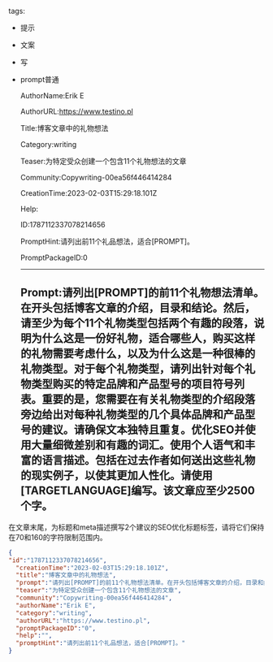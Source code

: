   tags: 
- 提示
- 文案
- 写
- prompt普通

  AuthorName:Erik E

  AuthorURL:https://www.testino.pl

  Title:博客文章中的礼物想法

  Category:writing

  Teaser:为特定受众创建一个包含11个礼物想法的文章

  Community:Copywriting-00ea56f446414284

  CreationTime:2023-02-03T15:29:18.101Z

  Help:

  ID:1787112337078214656

  PromptHint:请列出前11个礼品想法，适合[PROMPT]。

  PromptPackageID:0

  ---

  ## Prompt:请列出[PROMPT]的前11个礼物想法清单。在开头包括博客文章的介绍，目录和结论。然后，请至少为每个11个礼物类型包括两个有趣的段落，说明为什么这是一份好礼物，适合哪些人，购买这样的礼物需要考虑什么，以及为什么这是一种很棒的礼物类型。对于每个礼物类型，请列出针对每个礼物类型购买的特定品牌和产品型号的项目符号列表。重要的是，您需要在有关礼物类型的介绍段落旁边给出对每种礼物类型的几个具体品牌和产品型号的建议。请确保文本独特且重复。优化SEO并使用大量细微差别和有趣的词汇。使用个人语气和丰富的语言描述。包括在过去作者如何送出这些礼物的现实例子，以使其更加人性化。请使用[TARGETLANGUAGE]编写。该文章应至少2500个字。
在文章末尾，为标题和meta描述撰写2个建议的SEO优化标题标签，请将它们保持在70和160的字符限制范围内。

  ```json
  {
  "id":"1787112337078214656",
    "creationTime":"2023-02-03T15:29:18.101Z",
    "title":"博客文章中的礼物想法",
    "prompt":"请列出[PROMPT]的前11个礼物想法清单。在开头包括博客文章的介绍，目录和结论。然后，请至少为每个11个礼物类型包括两个有趣的段落，说明为什么这是一份好礼物，适合哪些人，购买这样的礼物需要考虑什么，以及为什么这是一种很棒的礼物类型。对于每个礼物类型，请列出针对每个礼物类型购买的特定品牌和产品型号的项目符号列表。重要的是，您需要在有关礼物类型的介绍段落旁边给出对每种礼物类型的几个具体品牌和产品型号的建议。请确保文本独特且重复。优化SEO并使用大量细微差别和有趣的词汇。使用个人语气和丰富的语言描述。包括在过去作者如何送出这些礼物的现实例子，以使其更加人性化。请使用[TARGETLANGUAGE]编写。该文章应至少2500个字。\n在文章末尾，为标题和meta描述撰写2个建议的SEO优化标题标签，请将它们保持在70和160的字符限制范围内。",
    "teaser":"为特定受众创建一个包含11个礼物想法的文章",
    "community":"Copywriting-00ea56f446414284",
    "authorName":"Erik E",
    "category":"writing",
    "authorURL":"https://www.testino.pl",
    "promptPackageID":"0",
    "help":"",
    "promptHint":"请列出前11个礼品想法，适合[PROMPT]。"
  }
  ```
